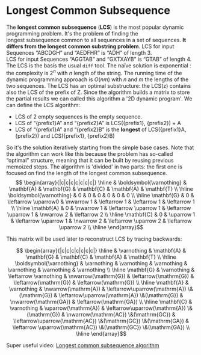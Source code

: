 
# Longest Common Subsequence

The **longest common subsequence** (**LCS**) is the most popular dynamic programming problem. It's the problem of finding the longest subsequence common to all sequences in a set of sequences. **It differs from the longest common substring problem**. 
LCS for input Sequences “ABCDGH” and “AEDFHR” is “ADH” of length 3.  
LCS for input Sequences “AGGTAB” and “GXTXAYB” is “GTAB” of length 4.
The LCS is the basis the usual `diff` tool. 
The naïve solution is exponential : the complexity is $2^n$ with $n$ length of the string. The running time of the dynamic programming approach is $O (nm)$ with $n$ and $m$ the lengths of the two sequences. 
The LCS has an optimal substructure: the LCS(z) contains also the LCS of the prefix of Z. 
Since the algorithm builds a matrix to store the partial results we can called this algorithm a '2D dynamic program'. We can define the LCS algorithm:

-  LCS of 2 empty sequences is the empty sequence.
-  LCS of “{prefix1}A” and “{prefix2}A” is LCS({prefix1}, {prefix2}) + A
-  LCS of “{prefix1}A” and “{prefix2}B” is the **longest** of LCS({prefix1}A, {prefix2}) and LCS({prefix1}, {prefix2}B)

So it's the solution iteratively starting from the simple base cases. Note that the algorithm can work like this because the problem has so-called “optimal” structure, meaning that it can be built by reusing previous memoized steps.
The algorithm is 'divided' in two parts: the first one is focused on find the length of the longest common subsequence. 
$$
\begin{array}{|c|c|c|c|c|c|c|}
\hline & \boldsymbol{\varnothing} & \mathbf{A} & \mathbf{G} & \mathbf{C} & \mathbf{A} & \mathbf{T} \\
\hline \boldsymbol{\varnothing} & 0 & 0 & 0 & 0 & 0 & 0 \\
\hline \mathbf{G} & 0 & \leftarrow \uparrow0 & \nwarrow 1 & \leftarrow 1 & \leftarrow 1 & \leftarrow 1 \\
\hline \mathbf{A} & 0 & \nwarrow 1 & \leftarrow \uparrow 1 & \leftarrow \uparrow 1 & \nwarrow 2 & \leftarrow 2 \\
\hline \mathbf{C} & 0 & \uparrow 1 & \leftarrow \uparrow 1 & \nwarrow 2 & \leftarrow \uparrow 2 & \leftarrow \uparrow 2 \\
\hline
\end{array}$$

This matrix will be used later to reconstruct LCS by tracing backwards:

$$
\begin{array}{|c|c|c|c|c|c|c|}
\hline & \varnothing & \mathbf{A} & \mathbf{G} & \mathbf{C} & \mathbf{A} & \mathbf{T} \\
\hline \boldsymbol{\varnothing} & \varnothing & \varnothing & \varnothing & \varnothing & \varnothing & \varnothing \\
\hline \mathbf{G} & \varnothing & \leftarrow \varnothing & \nwarrow(\mathrm{G}) & \leftarrow(\mathrm{G}) & \leftarrow(\mathrm{G}) & \leftarrow(\mathrm{G}) \\
\hline \mathbf{A} & \varnothing & \nwarrow(\mathrm{A}) & \leftarrow\uparrow(\mathrm{A}) \&(\mathrm{G}) & \leftarrow\uparrow(\mathrm{A}) \&(\mathrm{G}) & \nwarrow(\mathrm{GA}) & \leftarrow(\mathrm{GA}) \\
\hline \mathbf{C} & \varnothing & \uparrow(\mathrm{A}) & \leftarrow\uparrow(\mathrm{A}) \&(\mathrm{G}) & \nwarrow(\mathrm{AC}) \&(\mathrm{GC}) & \leftarrow\uparrow(\mathrm{AC}) \&(\mathrm{GC}) \&(\mathrm{GA}) & \leftarrow \uparrow(\mathrm{AC}) \&(\mathrm{GC}) \&(\mathrm{GA}) \\
\hline
\end{array}$$

Super useful video: [Longest common subsequence algorithm](https://www.youtube.com/watch?v=P-mMvhfJhu8) 




